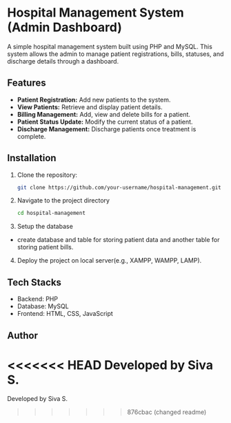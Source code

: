 # Hospital Management System (Admin Dashboard)

A simple hospital management system built using PHP and MySQL. This system allows the admin to manage patient registrations, bills, statuses, and discharge details through a dashboard.

## Features

- **Patient Registration:** Add new patients to the system.
- **View Patients:** Retrieve and display patient details.
- **Billing Management:** Add, view and delete bills for a patient.
- **Patient Status Update:** Modify the current status of a patient.
- **Discharge Management:** Discharge patients once treatment is complete.

## Installation

1. Clone the repository:
   ```sh
   git clone https://github.com/your-username/hospital-management.git

2. Navigate to the project directory
   ```sh
   cd hospital-management

3. Setup the database
- create database and table for storing patient data and another table for storing patient bills.
4. Deploy the project on local server(e.g., XAMPP, WAMPP, LAMP).

## Tech Stacks
- Backend: PHP
- Database: MySQL
- Frontend: HTML, CSS, JavaScript

## Author
<<<<<<< HEAD
Developed by Siva S.
=======
Developed by Siva S.
>>>>>>> 876cbac (changed readme)
